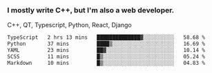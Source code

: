<h3>I mostly write C++, but I'm also a web developer.</h3>
<p>C++, QT, Typescript, Python, React, Django</p>

<!--START_SECTION:waka-->

```txt
TypeScript   2 hrs 13 mins   ██████████████▓░░░░░░░░░░   58.68 %
Python       37 mins         ████▒░░░░░░░░░░░░░░░░░░░░   16.69 %
YAML         23 mins         ██▓░░░░░░░░░░░░░░░░░░░░░░   10.14 %
SCSS         11 mins         █▒░░░░░░░░░░░░░░░░░░░░░░░   05.24 %
Markdown     10 mins         █▒░░░░░░░░░░░░░░░░░░░░░░░   04.83 %
```

<!--END_SECTION:waka-->
